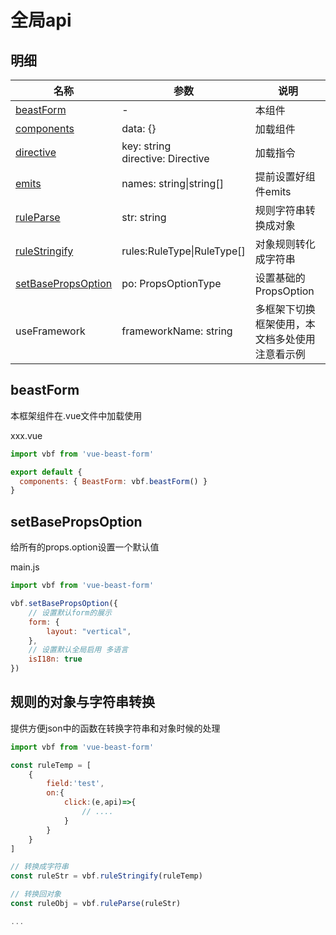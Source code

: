 # 全局api

## 明细

| 名称                                      | 参数                                 | 说明                                           |
| ----------------------------------------- | ------------------------------------ | ---------------------------------------------- |
| [beastForm](#beastform)                   | -                                    | 本组件                                         |
| [components](../guide/demandLoad.md)      | data: {}                             | 加载组件                                       |
| [directive](../guide/demandLoad.md)       | key: string<br/>directive: Directive | 加载指令                                       |
| [emits](../guide/demandLoad.md)           | names: string&#124;string[]          | 提前设置好组件emits                            |
| [ruleParse](#规则的对象与字符串转换)      | str: string                          | 规则字符串转换成对象                           |
| [ruleStringify](#规则的对象与字符串转换)  | rules:RuleType&#124;RuleType[]       | 对象规则转化成字符串                           |
| [setBasePropsOption](#setbasepropsoption) | po: PropsOptionType                  | 设置基础的PropsOption                          |
| useFramework                              | frameworkName: string                | 多框架下切换框架使用，本文档多处使用注意看示例 |


## beastForm
本框架组件在.vue文件中加载使用

xxx.vue
```js
import vbf from 'vue-beast-form'

export default {
  components: { BeastForm: vbf.beastForm() }
}
```

## setBasePropsOption

给所有的props.option设置一个默认值

main.js
```js
import vbf from 'vue-beast-form'

vbf.setBasePropsOption({
    // 设置默认form的展示
    form: {
        layout: "vertical",
    },
    // 设置默认全局启用 多语言
    isI18n: true
})
```

## 规则的对象与字符串转换

提供方便json中的函数在转换字符串和对象时候的处理

```js
import vbf from 'vue-beast-form'

const ruleTemp = [
    {
        field:'test',
        on:{
            click:(e,api)=>{
                // ....
            }
        }
    }
]

// 转换成字符串
const ruleStr = vbf.ruleStringify(ruleTemp)

// 转换回对象
const ruleObj = vbf.ruleParse(ruleStr)

...